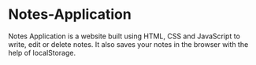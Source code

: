# Notes-Application
Notes Application is a website built using HTML, CSS and JavaScript to write, edit or delete notes. It also saves your notes in the browser with the help of localStorage.

